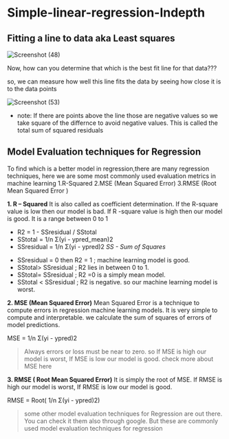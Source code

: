 # Simple-linear-regression-Indepth

## Fitting a line to data aka Least squares

![Screenshot (48)](https://user-images.githubusercontent.com/58145503/96085261-2f0f6a00-0ede-11eb-8dc4-236d7d94eff6.png)

Now, how can you determine that which is the best fit line for that data???

so, we can measure how well this line fits the data by seeing how close it is to the data points 

![Screenshot (53)](https://user-images.githubusercontent.com/58145503/96086375-dccf4880-0edf-11eb-9c69-5eb9caeaee54.png)
* note: If there are points above the line those are negative values so we take square of the differnce to avoid negative values. This is called the total sum of squared residuals


## Model Evaluation techniques for Regression
To find which is a better model in regression,there are many regression techniques, here we are some most commonly used evaluation metrics in machine learning
1.R-Squared
2.MSE (Mean Squared Error)
3.RMSE (Root Mean Squared Error )

**1. R – Squared**
It is also called as coefficient determination. If the R-square value is low then our model is bad. If R -square value is high then our model is good. It is a range between 0 to 1

* R2  = 1 - SSresidual / SStotal 
* SStotal = 1/n Σ(yi - ypred_mean)2 
* SSresidual =  1/n Σ(yi - ypred)2         *SS - Sum of Squares*

- SSresidual = 0 then R2 = 1 ; machine learning model is good.
- SStotal> SSresidual ; R2 lies in between 0 to 1.
- SStotal= SSresidual ; R2 =0 is a simply mean model.
- SStotal < SSresidual ; R2 is negative. so our machine learning model is worst.

**2. MSE (Mean Squared Error)**
Mean Squared Error is a technique to compute errors in regression machine learning models. It is very simple to compute and interpretable. we calculate the sum of squares of errors of model predictions.

MSE =  1/n Σ(yi - ypred)2 
> Always errors or loss must be near to zero. so If MSE is high our model is worst, If MSE is low our model is good. check more about MSE here

**3. RMSE ( Root Mean Squared Error)**
It is simply the root of MSE. If RMSE is high our model is worst, If RMSE is low our model is good.

RMSE =  Root( 1/n Σ(yi - ypred)2)

> some other model evaluation techniques for Regression are out there. You can check it them also through google. But these are commonly used model evaluation techniques for regression
